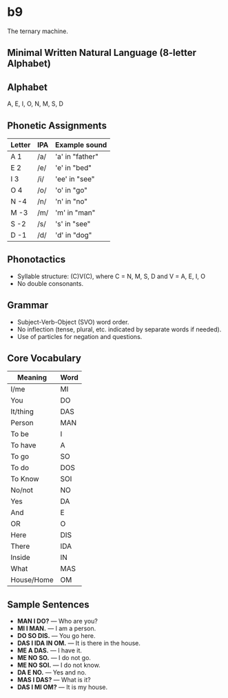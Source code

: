 # b9

The ternary machine.



## Minimal Written Natural Language (8-letter Alphabet)

## Alphabet
A, E, I, O, N, M, S, D

## Phonetic Assignments
| Letter   | IPA    | Example sound    |
|----------|--------|------------------|
| A  1     | /a/    | 'a' in "father"  |
| E  2     | /e/    | 'e' in "bed"     |
| I  3     | /i/    | 'ee' in "see"    |
| O  4     | /o/    | 'o' in "go"      |
| N -4     | /n/    | 'n' in "no"      |
| M -3     | /m/    | 'm' in "man"     |
| S -2     | /s/    | 's' in "see"     |
| D -1     | /d/    | 'd' in "dog"     |

## Phonotactics
- Syllable structure: (C)V(C), where C = N, M, S, D and V = A, E, I, O
- No double consonants.

## Grammar
- Subject-Verb-Object (SVO) word order.
- No inflection (tense, plural, etc. indicated by separate words if needed).
- Use of particles for negation and questions.

## Core Vocabulary
| Meaning     | Word   |
|-------------|--------|
| I/me        | MI     |
| You         | DO     |
| It/thing    | DAS    |
| Person      | MAN    |
| To be       | I      |
| To have     | A      |
| To go       | SO     |
| To do       | DOS    |
| To Know     | SOI    |
| No/not      | NO     |
| Yes         | DA     |
| And         | E      |
| OR          | O      |
| Here        | DIS    |
| There       | IDA    |
| Inside      | IN     |
| What        | MAS    |
| House/Home  | OM     |


## Sample Sentences
- **MAN I DO?** — Who are you?
- **MI I MAN.** — I am a person.
- **DO SO DIS.** — You go here.
- **DAS I IDA IN OM.** — It is there in the house.
- **ME A DAS.** — I have it.
- **ME NO SO.** — I do not go.
- **ME NO SOI.** — I do not know.
- **DA E NO.** — Yes and no.
- **MAS I DAS?** — What is it?
- **DAS I MI OM?** — It is my house.

